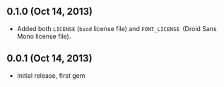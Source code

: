<!-- My awesome changelog -->

## 0.1.0 (Oct 14, 2013)

* Added both `LICENSE` (`bsod` license file) and
  `FONT_LICENSE `(Droid Sans Mono license file).

## 0.0.1 (Oct 14, 2013)

* Initial release, first gem


